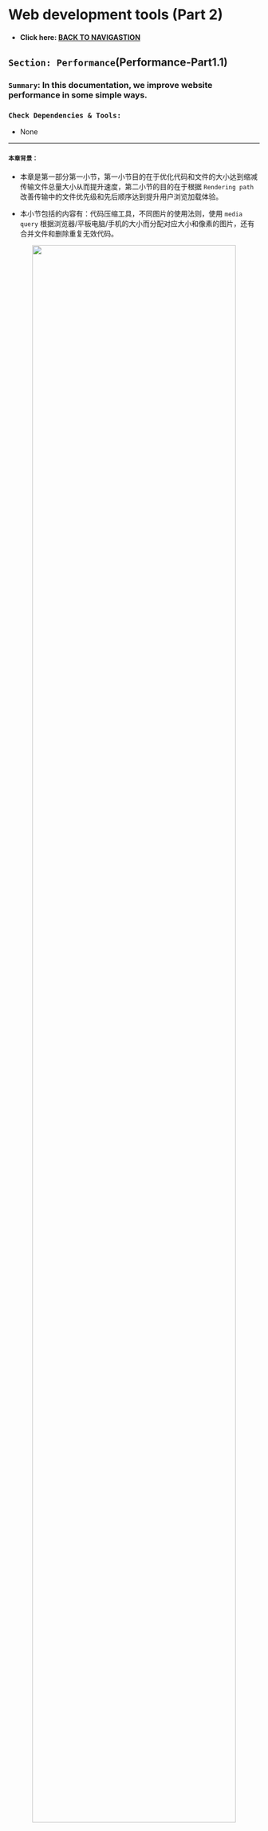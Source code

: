 # Web development tools (Part 2)

- #### Click here: [BACK TO NAVIGASTION](https://github.com/DonghaoWu/WebDev-tools-demo/blob/master/README.md)

## `Section: Performance`(Performance-Part1.1)

### `Summary`: In this documentation, we improve website performance in some simple ways.

### `Check Dependencies & Tools:`

- None

------------------------------------------------------------

#### `本章背景：`
- 本章是第一部分第一小节，第一小节目的在于优化代码和文件的大小达到缩减传输文件总量大小从而提升速度，第二小节的目的在于根据 `Rendering path` 改善传输中的文件优先级和先后顺序达到提升用户浏览加载体验。

- 本小节包括的内容有：代码压缩工具，不同图片的使用法则，使用 `media query` 根据浏览器/平板电脑/手机的大小而分配对应大小和像素的图片，还有合并文件和删除重复无效代码。

<p align="center">
<img src="../assets/w18.png" width=90%>
</p>

------------------------------------------------------------

### <span id="2.0">`Brief Contents & codes position`</span>

- #### Click here: [BACK TO NAVIGASTION](https://github.com/DonghaoWu/WebDev-tools-demo/blob/master/README.md)

- [2.1 Minimize text.](#2.1)
- [2.2 Minimize images.](#2.2)
- [2.3 Media queries.](#2.3)
- [2.4 Less trips.](#2.4)
- [2.5 Content-delivery api.](#2.5)

------------------------------------------------------------

### <span id="2.1">`Step1: Minimize text`</span>

- #### Click here: [BACK TO CONTENT](#2.0)

  1. Tool: Minify.js
  - [https://www.minifier.org/](https://www.minifier.org/)

  <p align="center">
  <img src="../assets/w6.png" width=90%>
  </p>

  -------------------------------------------------------------

  <p align="center">
  <img src="../assets/w7.png" width=90%>
  </p>

#### `Comment:`
1. 

### <span id="2.2">`Step2: Minimize images.`</span>

- #### Click here: [BACK TO CONTENT](#2.0)

  <p align="center">
  <img src="../assets/w8.png" width=90%>
  </p>

  -------------------------------------------------------------

  __`Location: ./example1.1/index.html`__

  <p align="center">
  <img src="../assets/w9.png" width=90%>
  </p>

  -------------------------------------------------------------
  <p align="center">
  <img src="../assets/w14.png" width=90%>
  </p>

  -------------------------------------------------------------

  <p align="center">
  <img src="../assets/w10.png" width=90%>
  </p>

  -------------------------------------------------------------

#### `Comment:`
1. 分类：
    - JPG: photos,complex and useful colors
    - SVG: logo, 但可放大缩小而不影响清晰度
    - PNG: logo
    - Gif: 小动图

2. free tools: 1. JPEG-optimizer website
            2. TinyPNG

3. Always lower jpeg quality 30-60%


### <span id="2.3">`Step3. Media queries.`</span>

- #### Click here: [BACK TO CONTENT](#2.0)

  __`Location: ./example1.1/style.css`__

  ```css
  body {
    background: yellow;
  }

  @media screen and (min-width: 900px) {
    body {
      background: url('./large-background.jpg') no-repeat center center fixed;
      background-size: cover;
    }
  }

  @media screen and (max-width: 500px) {
    body {
      background: url('./large-background.jpg') no-repeat center center fixed;
      background-size: cover;
    }
  }

  h1 {
    color: red;
  }
  ```

#### `Comment:`
1. 这样做的好处就是可以根据不同的客户端的大小：电脑/平板/手机，设定传输对应大小跟像素的图片，以达到提升速度却不影响体验的目的。

### <span id="2.4">`Step4. Less trips.`</span>

- #### Click here: [BACK TO CONTENT](#2.0)

  __`Location: ./example1.1/index.html`__

  ```html
  <!DOCTYPE html>
  <html>
  <head>
    <title>Network Performance</title>
    <!-- CSS -->
    <link rel="stylesheet" type="text/css" href="./style.css">

  </head>
  <body>
    <h1>Helloooo</h1>

    <!-- Large Image -->
    <img src="./puppy.jpg" width="131px" height="200px">

    <!-- javascript -->
    <script type="text/javascript" src="./script.js"></script>
  </body>
  </html>
  ```

#### `Comment:`
1. Previous code:
    ```html
    <!-- #1 Minimize all text -->
    <!-- #2 Minimize images -->
    <!-- #3 Media Queries -->
    <!-- #4 Minimize # of files -->


    <!DOCTYPE html>
    <html>
    <head>
      <title>Network Performance</title>
      <!-- CSS -->
      <link rel="stylesheet" type="text/css" href="./style.css">
      <link rel="stylesheet" type="text/css" href="./style2.css">

    </head>
    <body>
      <h1>Helloooo</h1>

      <!-- Large Image -->
      <img src="./puppy.jpg" width="300px" height="200px">

      <!-- javascript -->
      <script type="text/javascript" src="./script.js"></script>
      <script type="text/javascript" src="./script2.js"></script>
      <script type="text/javascript" src="./script3.js"></script>
    </body>
    </html>
    ```

2. 取消了 style2.css, script2.js, script3.js 的连接，把 script2.js, script3.js 的内容合并到 script.js 中。

3. 效果对比：

  - Before.

  <p align="center">
  <img src="../assets/w11.png" width=90%>
  </p>

-------------------------------------------------------------

  - After.

    <p align="center">
    <img src="../assets/w12.png" width=90%>
    </p>

### <span id="2.5">`Step5. Content-delivery api.`</span>

- #### Click here: [BACK TO CONTENT](#2.0)

  1. Tool: imgix 
  - [https://www.imgix.com/](https://www.imgix.com/)

  <p align="center">
  <img src="../assets/w13.png" width=90%>
  </p>

### <span id="2.6">`Step6 Concept questions.`</span>

- #### Click here: [BACK TO CONTENT](#2.0)

  #### `A. `


- #### Click here: [BACK TO CONTENT](#2.0)
- #### Click here: [BACK TO NAVIGASTION](https://github.com/DonghaoWu/WebDev-tools-demo/blob/master/README.md)


